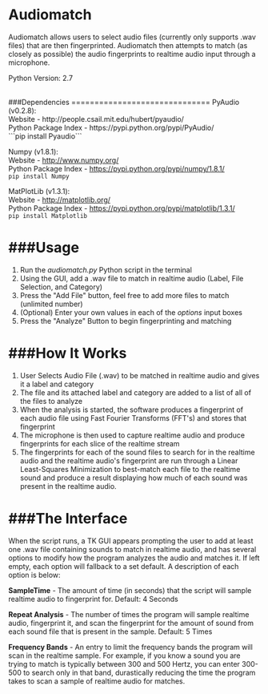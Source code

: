 Audiomatch
==============================
Audiomatch allows users to select audio files (currently only supports .wav files) that are then fingerprinted. Audiomatch then attempts to match (as closely as possible) the audio fingerprints to realtime audio input through a microphone.

Python Version: 2.7

<br>
###Dependencies
==============================
PyAudio (v0.2.8): <br>
Website - http://people.csail.mit.edu/hubert/pyaudio/ <br>
Python Package Index - https://pypi.python.org/pypi/PyAudio/ <br> 
```pip install Pyaudio```

Numpy (v1.8.1): <br>
Website - http://www.numpy.org/ <br>
Python Package Index - https://pypi.python.org/pypi/numpy/1.8.1/ <br>
```pip install Numpy```

MatPlotLib (v1.3.1): <br>
Website - http://matplotlib.org/ <br>
Python Package Index - https://pypi.python.org/pypi/matplotlib/1.3.1/ <br>
```pip install Matplotlib```


###Usage
==============================
1. Run the _audiomatch.py_ Python script in the terminal
2. Using the GUI, add a .wav file to match in realtime audio (Label, File Selection, and Category)
3. Press the "Add File" button, feel free to add more files to match (unlimited number)
3. (Optional) Enter your own values in each of the _options_ input boxes
4. Press the "Analyze" Button to begin fingerprinting and matching


###How It Works
==============================
1. User Selects Audio File (.wav) to be matched in realtime audio and gives it a label and category
2. The file and its attached label and category are added to a list of all of the files to analyze
3. When the analysis is started, the software produces a fingerprint of each audio file using Fast Fourier Transforms (FFT's) and stores that fingerprint
4. The microphone is then used to capture realtime audio and produce fingerprints for each slice of the realtime stream
5. The fingerprints for each of the sound files to search for in the realtime audio and the realtime audio's fingerprint are run through a Linear Least-Squares Minimization to best-match each file to the realtime sound and produce a result displaying how much of each sound was present in the realtime audio.


###The Interface
==============================
When the script runs, a TK GUI appears prompting the user to add at least one .wav file containing sounds to match in realtime audio, and has several options to modify how the program analyzes the audio and matches it. If left empty, each option will fallback to a set default. A description of each option is below:

**SampleTime** - The amount of time (in seconds) that the script will sample realtime audio to fingerprint for. Default: 4 Seconds

**Repeat Analysis** - The number of times the program will sample realtime audio, fingerprint it, and scan the fingerprint for the amount of sound from each sound file that is present in the sample. Default: 5 Times

**Frequency Bands** - An entry to limit the frequency bands the program will scan in the realtime sample. For example, if you know a sound you are trying to match is typically between 300 and 500 Hertz, you can enter 300-500 to search only in that band, durastically reducing the time the program takes to scan a sample of realtime audio for matches.


